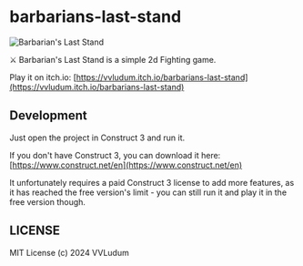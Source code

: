 # barbarians-last-stand

![Barbarian's Last Stand](https://img.itch.zone/aW1nLzE0NzI2MTI5LnBuZw==/original/Xm%2FOSa.png)

⚔️ Barbarian's Last Stand is a simple 2d Fighting game.

Play it on itch.io: [https://vvludum.itch.io/barbarians-last-stand](https://vvludum.itch.io/barbarians-last-stand)

## Development

Just open the project in Construct 3 and run it.

If you don't have Construct 3, you can download it here: [https://www.construct.net/en](https://www.construct.net/en)

It unfortunately requires a paid Construct 3 license to add more features, as it has reached the free version's limit - you can still run it and play it in the free version though.

## LICENSE

MIT License (c) 2024 VVLudum
